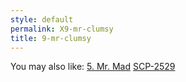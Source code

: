 ```yaml
---
style: default
permalink: X9-mr-clumsy
title: 9-mr-clumsy
---
```

You may also like:
[5. Mr. Mad](http://scp-wiki.net/5-mr-mad)
[SCP-2529](http://scp-wiki.net/scp-2529)